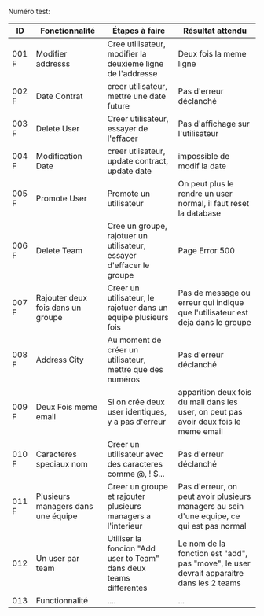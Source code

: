 Numéro test:

| ID  | Fonctionnalité  | Étapes à faire | Résultat attendu|
|-----|-----------------|----------------|-----------------|
| 001 F| Modifier addresss  | Cree utilisateur, modifier la deuxieme ligne de l'addresse | Deux fois la meme ligne |
| 002 F | Date Contrat    | creer utilisateur, mettre une date future| Pas d'erreur déclanché |
| 003 F| Delete User  | Creer utilisateur, essayer de l'effacer | Pas d'affichage sur l'utilisateur |
| 004 F| Modification Date  | creer utlisateur, update contract, update date |impossible de modif la date|
| 005 F| Promote User  | Promote un utilisateur | On peut plus le rendre un user normal, il faut reset la database |
| 006 F| Delete Team     | Cree un groupe, rajotuer un utilisateur, essayer d'effacer le groupe | Page Error 500 |
| 007 F| Rajouter deux fois dans un groupe  | Creer un utilisateur, le rajotuer dans un equipe plusieurs fois | Pas de message ou erreur qui indique que l'utilisateur est deja dans le groupe |
| 008 F| Address City  | Au moment de créer un utilisateur, mettre que des numéros | Pas d'erreur déclanché|
| 009 F| Deux Fois meme email  | Si on crée deux user identiques, y a pas d'erreur | apparition deux fois du mail dans les user, on peut pas avoir deux fois le meme email |
| 010 F| Caracteres speciaux nom  | Creer un utilisateur avec des caracteres comme @, ! $... | Pas d'erreur déclanché |
| 011 F| Plusieurs managers dans une équipe  | Creer un groupe et rajouter plusieurs managers a l'interieur | Pas d'erreur, on peut avoir plusieurs managers au sein d'une equipe, ce qui est pas normal |
| 012 | Un user par team  | Utiliser la foncion "Add user to Team" dans deux teams differentes | Le nom de la fonction est "add", pas "move", le user devrait apparaitre dans les 2 teams |
| 013 | Functionnalité  | .... | ...|

